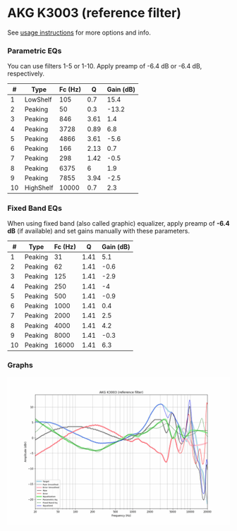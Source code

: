 # AKG K3003 (reference filter)
See [usage instructions](https://github.com/jaakkopasanen/AutoEq#usage) for more options and info.

### Parametric EQs
You can use filters 1-5 or 1-10. Apply preamp of -6.4 dB or -6.4 dB, respectively.

|   # | Type      |   Fc (Hz) |    Q |   Gain (dB) |
|-----|-----------|-----------|------|-------------|
|   1 | LowShelf  |       105 | 0.7  |        15.4 |
|   2 | Peaking   |        50 | 0.3  |       -13.2 |
|   3 | Peaking   |       846 | 3.61 |         1.4 |
|   4 | Peaking   |      3728 | 0.89 |         6.8 |
|   5 | Peaking   |      4866 | 3.61 |        -5.6 |
|   6 | Peaking   |       166 | 2.13 |         0.7 |
|   7 | Peaking   |       298 | 1.42 |        -0.5 |
|   8 | Peaking   |      6375 | 6    |         1.9 |
|   9 | Peaking   |      7855 | 3.94 |        -2.5 |
|  10 | HighShelf |     10000 | 0.7  |         2.3 |

### Fixed Band EQs
When using fixed band (also called graphic) equalizer, apply preamp of **-6.4 dB** (if available) and set gains manually with these parameters.

|   # | Type    |   Fc (Hz) |    Q |   Gain (dB) |
|-----|---------|-----------|------|-------------|
|   1 | Peaking |        31 | 1.41 |         5.1 |
|   2 | Peaking |        62 | 1.41 |        -0.6 |
|   3 | Peaking |       125 | 1.41 |        -2.9 |
|   4 | Peaking |       250 | 1.41 |        -4   |
|   5 | Peaking |       500 | 1.41 |        -0.9 |
|   6 | Peaking |      1000 | 1.41 |         0.4 |
|   7 | Peaking |      2000 | 1.41 |         2.5 |
|   8 | Peaking |      4000 | 1.41 |         4.2 |
|   9 | Peaking |      8000 | 1.41 |        -0.3 |
|  10 | Peaking |     16000 | 1.41 |         6.3 |

### Graphs
![](./AKG%20K3003%20(reference%20filter).png)
